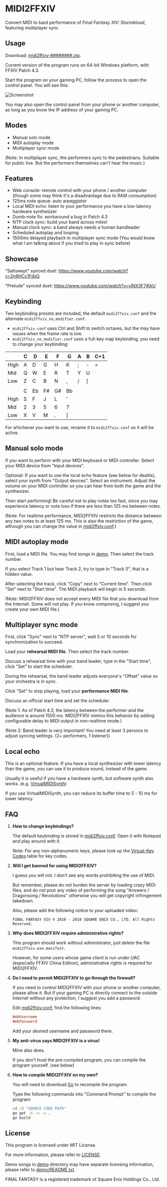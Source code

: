MIDI2FFXIV
==========

Convert MIDI to bard performance of _Final Fantasy XIV: Stormblood_, featuring multiplayer sync

Usage
-----

Download: [midi2ffxiv-########.zip](https://github.com/m13253/midi2ffxiv/releases).

Current version of the program runs on 64-bit Windows platform, with FFXIV Patch 4.3.

Start the program on your gaming PC, follow the process to open the control panel. You will see this:

![Screenshot](screenshot.png)

You may also open the control panel from your phone or another computer, as long as you know the IP address of your gaming PC.

Modes
-----

- Manual solo mode
- MIDI autoplay mode
- Multiplayer sync mode

(Note: In multiplayer sync, the performers sync to the pedestrians. Suitable for public live. But the performers themselves can't hear the music.)

Features
--------

- Web console: remote control with your phone / another computer (though some may think it's a disadvantage due to RAM consumption)
- 125ms note queue: auto arpeggiator
- Local MIDI echo: listen to your performance you have a low-latency hardware synthesizer
- Dumb-note fix: workaround a bug in Patch 4.3
- NTP clock sync: build your band across miles!
- Manual clock sync: a band always needs a human bandleader
- Scheduled autoplay and looping
- 1500ms delayed playback in multiplayer sync mode (You would know what I am talking about if you tried to play in sync before)

Showcase
--------

"Saltswept" synced duet: <https://www.youtube.com/watch?v=2n6HCc1FdsQ>

"Prelude" synced duet: <https://www.youtube.com/watch?v=yINX3F7jKkU>

Keybinding
----------

Two keybinding presets are included, the default `midi2ffxiv.conf` and the alternate `midi2ffxiv_no_modifier.conf`.

- `midi2ffxiv.conf` uses Ctrl and Shift to switch octaves, but the may have issues when the frame rate is low.
- `midi2ffxiv_no_modifier.conf` uses a full-key map keybinding, you need to change your keybinding:

|      | C | D  | E  | F  | G  | A | B | C+1 |
|------|---|----|----|----|----|---|---|-----|
| High | A | D  | G  | H  | K  | ; | - | =   |
| Mid  | Q | W  | E  | R  | T  | Y | U |     |
| Low  | Z | C  | B  | N  | ,  | / | ] |     |
|      |   |    |    |    |    |   |   |     |
|      | C | Eb | F# | G# | Bb |   |   |     |
| High | S | F  | J  | L  | '  |   |   |     |
| Mid  | 2 | 3  | 5  | 6  | 7  |   |   |     |
| Low  | X | V  | M  | .  | \[ |   |   |     |

For whichever you want to use, rename it to `midi2ffxiv.conf` so it will be active.

Manual solo mode
----------------

If you want to perform with your MIDI keyboard or MIDI controller. Select your MIDI device from "Input devices".

Optional: If you want to use the local echo feature (see below for deatils), select your synth from "Output devices". Select an instrument. Adjust the volume on your MIDI controller so you can hear from both the game and the synthesizer.

Then start performing! Be careful not to play notes too fast, since you may experience latency or note loss if there are less than 125 ms between notes.

(Note: For realtime performance, MIDI2FFXIV restricts the distance between any two notes to at least 125 ms. This is also the restriction of the game, although you can change the value in [midi2ffxiv.conf](midi2ffxiv.conf).)

MIDI autoplay mode
------------------

First, load a MIDI file. You may find songs in [demo](demo). Then select the track number.

If you select Track 1 but hear Track 2, try to type in "Track 0", that is a hidden value.

After selecting the track, click "Copy" next to "Current time". Then click "Set" next to "Start time". The MIDI playback will begin in 5 seconds.

(Note: MIDI2FFXIV does not accept every MIDI file that you download from the Internet. Some will not play. If you know composing, I suggest you create your own MIDI file.)

Multiplayer sync mode
---------------------

First, click "Sync" next to "NTP server", wait 5 or 10 seconds for synchronization to succeed.

Load your **rehearsal MIDI file**. Then select the track number.

Discuss a rehearsal time with your band leader, type in the "Start time", click "Set" to start the scheduler.

During the rehearsal, the band leader adjusts everyone's "Offset" value so your orchestra is in sync.

Click "Set" to stop playing, load your **performance MIDI file**.

Discuss an official start time and set the scheduler.

(Note 1: As of Patch 4.3, the latency between the performer and the audience is around 1500 ms. MIDI2FFXIV mimics this behavior by adding configurable delay to MIDI output in non-realtime mode.)

(Note 2: Band leader is very important! You need at least 3 persons to adjust syncing settings. (2+ performers, 1 listener))

Local echo
----------

This is an optional feature. If you have a local synthesizer with lower latency than the game, you can use it to produce sound, instead of the game.

Usually it is useful if you have a hardware synth, but software synth also works. (e.g. [VirtualMIDISynth](https://coolsoft.altervista.org/en/virtualmidisynth))

If you use VirtualMIDISynth, you can reduce its buffer time to 5 - 10 ms for lower latency.

FAQ
---

1. **How to change keybindings?**

   The default keybinding is stored in [midi2ffxiv.conf](midi2ffxiv.conf). Open it with Notepad and play around with it.

   Note: For any non-alphanumeric keys, please look up the [Virtual-Key Codes](https://docs.microsoft.com/en-us/windows/desktop/inputdev/virtual-key-codes) table for key codes.

2. **Will I get banned for using MIDI2FFXIV?**

   I guess you will not. I don't see any words prohibiting the use of MIDI.

   But remember, please do not burden the server by loading crazy MIDI files, and do not post any video of performing the song "Answers / Dragonsong / Revolutions" otherwise you will get copyright infringement takedown.

   Also, please add the following notice to your uploaded video:
   ```
   FINAL FANTASY XIV © 2010 - 2018 SQUARE ENIX CO., LTD. All Rights Reserved.
   ```

3. **Why does MIDI2FFXIV require administrative rights?**

   This program should work without administrator, just delete the file `midi2ffxiv.exe.manifest`.

   However, for some users whose game client is run under UAC (especially FFXIV China Edition), administrative rights is required for MIDI2FFXIV.

4. **Do I need to permit MIDI2FFXIV to go through the firewall?**

   If you need to control MIDI2FFXIV with your phone or another computer, please allow it. But if your gaming PC is directly connect to the outside Internet without any protection, I suggest you add a password.

   Edit [midi2ffxiv.conf](midi2ffxiv.conf), find the following lines:

   ```conf
   WebUsername
   WebPassword
   ```

   Add your desired username and password there.

5. **My anti-virus says MIDI2FFXIV is a virus!**

   Mine also does.

   If you don't trust the pre-compiled program, you can compile the program yourself. (see below)

6. **How to compile MIDI2FFXIV on my own?**

   You will need to download [Go](https://golang.org/dl/) to recompile the program.

   Type the following commands into "Command Prompt" to compile the program:

   ```cmd
   cd /d "SOURCE CODE PATH"
   go get -d -u -v .
   go build
   ```

License
-------

This program is licensed under MIT License.

For more information, please refer to [LICENSE](LICENSE).

Demo songs in [demo](demo) directory may have separate licensing information, please refer to [demo/README.txt](demo/README.txt).

FINAL FANTASY is a registered trademark of Square Enix Holdings Co., Ltd.
